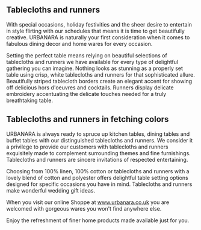 ## Tablecloths and runners

With special occasions, holiday festivities and the sheer desire to entertain in style flirting with our schedules that means it is time to get beautifully creative. URBANARA is naturally your first consideration when it comes to fabulous dining decor and home wares for every occasion.

Setting the perfect table means relying on beautiful selections of tablecloths and runners we have available for every type of delightful gathering you can imagine. Nothing looks as stunning as a properly set table using crisp, white tablecloths and runners for that sophisticated allure. Beautifully striped tablecloth borders create an elegant accent for showing off delicious hors d'oeuvres and cocktails. Runners display delicate embroidery accentuating the delicate touches needed for a truly breathtaking table.

## Tablecloths and runners in fetching colors

URBANARA is always ready to spruce up kitchen tables, dining tables and buffet tables with our distinguished tablecloths and runners. We consider it a privilege to provide our customers with tablecloths and runners exquisitely made to complement surrounding themes and fine furnishings. Tablecloths and runners are sincere invitations of respected entertaining.

Choosing from 100% linen, 100% cotton or tablecloths and runners with a lovely blend of cotton and polyester offers delightful table setting options designed for specific occasions you have in mind. Tablecloths and runners make wonderful wedding gift ideas.

When you visit our online Shoppe at www.urbanara.co.uk you are welcomed with gorgeous wares you won't find anywhere else.

Enjoy the refreshment of finer home products made available just for you.
